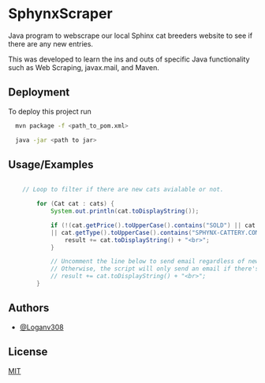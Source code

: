 
# SphynxScraper

Java program to webscrape our local Sphinx cat breeders website to see if there are any new entries.

This was developed to learn the ins and outs of specific Java functionality such as Web Scraping, javax.mail, and Maven. 






## Deployment

To deploy this project run

```bash
  mvn package -f <path_to_pom.xml>

  java -jar <path to jar>
```


## Usage/Examples

```java

    // Loop to filter if there are new cats avialable or not. 

        for (Cat cat : cats) {
            System.out.println(cat.toDisplayString());

            if (!(cat.getPrice().toUpperCase().contains("SOLD") || cat.getPrice().toUpperCase().contains("NOT FOR")
            || cat.getType().toUpperCase().contains("SPHYNX-CATTERY.COM"))) {
                result += cat.toDisplayString() + "<br>";
            }

            // Uncomment the line below to send email regardless of new cats or not. 
            // Otherwise, the script will only send an email if there's new cats. 
            // result += cat.toDisplayString() + "<br>";
        }

```


## Authors

- [@Loganv308](https://github.com/Loganv308)


## License

[MIT](https://choosealicense.com/licenses/mit/)

